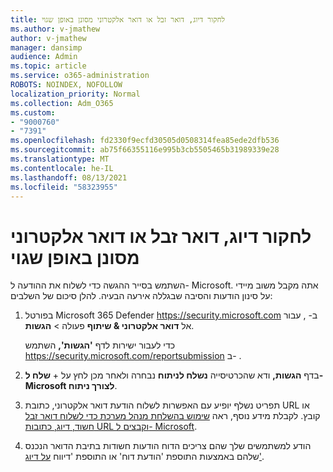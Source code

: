 ```yaml
---
title: לחקור דיוג, דואר זבל או דואר אלקטרוני מסונן באופן שגוי
ms.author: v-jmathew
author: v-jmathew
manager: dansimp
audience: Admin
ms.topic: article
ms.service: o365-administration
ROBOTS: NOINDEX, NOFOLLOW
localization_priority: Normal
ms.collection: Adm_O365
ms.custom:
- "9000760"
- "7391"
ms.openlocfilehash: fd2330f9ecfd30505d0508314fea85ede2dfb536
ms.sourcegitcommit: ab75f66355116e995b3cb5505465b31989339e28
ms.translationtype: MT
ms.contentlocale: he-IL
ms.lasthandoff: 08/13/2021
ms.locfileid: "58323955"
---
```

# <a name="investigate-phishing-spam-or-incorrectly-filtered-email"></a>לחקור דיוג, דואר זבל או דואר אלקטרוני מסונן באופן שגוי

השתמש בסייר ההגשה כדי לשלוח את ההודעה ל- Microsoft. אתה מקבל משוב מיידי על סינון הודעות והסיבה שבגללה אירעה הבעיה. להלן סיכום של השלבים:

1. בפורטל Microsoft 365 Defender <https://security.microsoft.com> ב- , עבור אל **דואר אלקטרוני & שיתוף** פעולה \> **הגשות**.

   כדי לעבור ישירות לדף **'הגשות',** השתמש <https://security.microsoft.com/reportsubmission> ב- .

2. בדף **הגשות,** ודא שהכרטיסייה **נשלח לניתוח** נבחרה ולאחר מכן לחץ על + **שלח ל- Microsoft לצורך ניתוח**.

3. תפריט נשלף יופיע עם האפשרות לשלוח הודעת דואר אלקטרוני, כתובת URL או קובץ. לקבלת מידע נוסף, ראה [שימוש בהשלחת מנהל מערכת כדי לשלוח דואר זבל חשוד, דיוג, כתובות URL וקבצים ל- Microsoft](https://docs.microsoft.com/microsoft-365/security/office-365-security/admin-submission).

4. הודע למשתמשים שלך שהם צריכים הדוח הודעות חשודות בתיבת הדואר הנכנס שלהם באמצעות התוספת 'הודעת דוח' או התוספת 'דיווח [על דיוג'](https://docs.microsoft.com/microsoft-365/security/office-365-security/enable-the-report-message-add-in).
